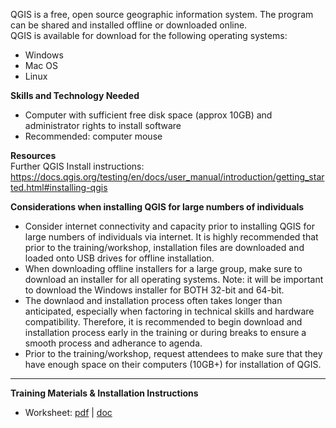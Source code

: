 QGIS is a free, open source geographic information system. The program can be shared and installed offline or downloaded online.
<br>
QGIS is available for download for the following operating systems:
* Windows
* Mac OS
* Linux

**Skills and Technology Needed**
* Computer with sufficient free disk space (approx 10GB) and administrator rights to install software
* Recommended: computer mouse

**Resources**
<br>
Further QGIS Install instructions: https://docs.qgis.org/testing/en/docs/user_manual/introduction/getting_started.html#installing-qgis 

**Considerations when installing QGIS for large numbers of individuals**
* Consider internet connectivity and capacity prior to installing QGIS for large numbers of individuals via internet. It is highly recommended that prior to the training/workshop, installation files are downloaded and loaded onto USB drives for offline installation. 
* When downloading offline installers for a large group, make sure to download an installer for all operating systems. Note: it will be important to download the Windows installer for BOTH 32-bit and 64-bit. 
* The downlaod and installation process often takes longer than anticipated, especially when factoring in technical skills and hardware compatibility. Therefore, it is recommended to begin download and installation process early in the training or during breaks to ensure a smooth process and adherance to agenda. 
* Prior to the training/workshop, request attendees to make sure that they have enough space on their computers (10GB+) for installation of QGIS. 

***
**Training Materials & Installation Instructions**
<br>
* Worksheet: [pdf](https://drive.google.com/open?id=1DyTsOvgq3MoYrLI5SopoFIWcKEQbgVv4) | [doc](https://drive.google.com/open?id=1yOboAnbe8XOUp5QlHwbwK7gP00zobiCy)





